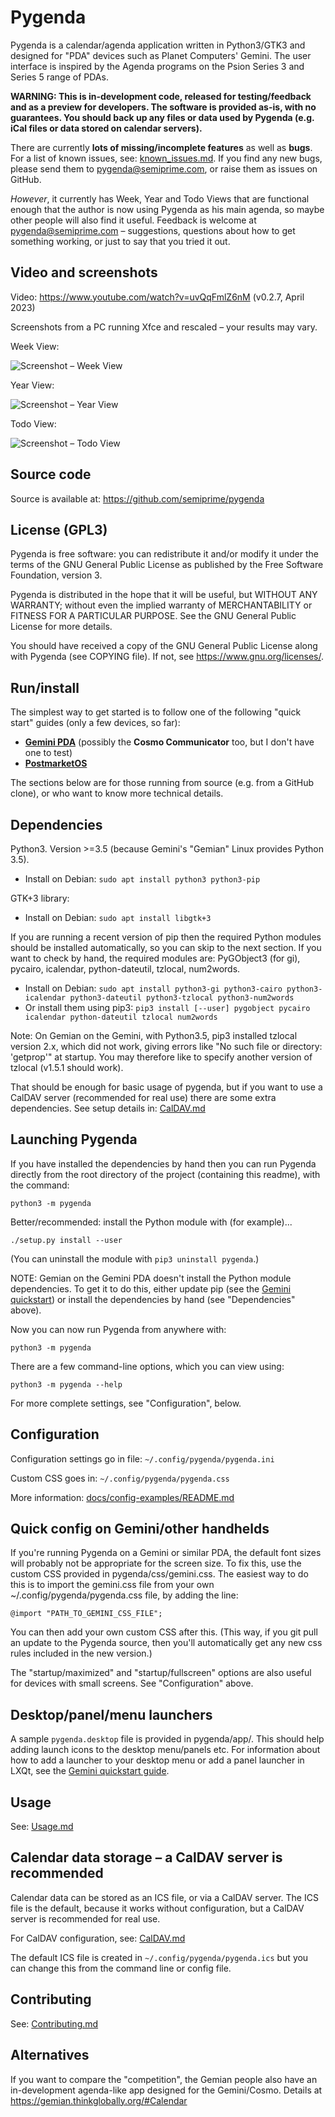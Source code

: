 Pygenda
=======
Pygenda is a calendar/agenda application written in Python3/GTK3 and
designed for "PDA" devices such as Planet Computers' Gemini. The user
interface is inspired by the Agenda programs on the Psion Series 3 and
Series 5 range of PDAs.

**WARNING: This is in-development code, released for testing/feedback and
as a preview for developers. The software is provided as-is, with no
guarantees. You should back up any files or data used by Pygenda (e.g. iCal
files or data stored on calendar servers).**

There are currently **lots of missing/incomplete features** as well as
**bugs**. For a list of known issues, see: [known_issues.md](docs/known_issues.md).
If you find any new bugs, please send them to pygenda@semiprime.com,
or raise them as issues on GitHub.

*However*, it currently has Week, Year and Todo Views that are functional
enough that the author is now using Pygenda as his main agenda, so
maybe other people will also find it useful. Feedback is welcome at
pygenda@semiprime.com – suggestions, questions about how to get something
working, or just to say that you tried it out.

Video and screenshots
---------------------
Video: https://www.youtube.com/watch?v=uvQqFmlZ6nM (v0.2.7, April 2023)

Screenshots from a PC running Xfce and rescaled – your results may vary.

Week View:

![Screenshot – Week View](docs/screenshots/week_view.png?raw=true)

Year View:

![Screenshot – Year View](docs/screenshots/year_view.png?raw=true)

Todo View:

![Screenshot – Todo View](docs/screenshots/todo_view.png?raw=true)

Source code
-----------
Source is available at: https://github.com/semiprime/pygenda

License (GPL3)
--------------
Pygenda is free software: you can redistribute it and/or modify it
under the terms of the GNU General Public License as published by the
Free Software Foundation, version 3.

Pygenda is distributed in the hope that it will be useful, but WITHOUT
ANY WARRANTY; without even the implied warranty of MERCHANTABILITY or
FITNESS FOR A PARTICULAR PURPOSE. See the GNU General Public License
for more details.

You should have received a copy of the GNU General Public License along
with Pygenda (see COPYING file). If not, see <https://www.gnu.org/licenses/>.

Run/install
-----------
The simplest way to get started is to follow one of the following "quick start"
guides (only a few devices, so far):

* [**Gemini PDA**](docs/quickstart-geminipda.md) (possibly the **Cosmo Communicator** too, but I don't have one to test)
* [**PostmarketOS**](docs/quickstart-postmarketOS.md)

The sections below are for those running from source (e.g. from a
GitHub clone), or who want to know more technical details.

Dependencies
------------
Python3. Version >=3.5 (because Gemini's "Gemian" Linux provides Python 3.5).

* Install on Debian: `sudo apt install python3 python3-pip`

GTK+3 library:

* Install on Debian: `sudo apt install libgtk+3`

If you are running a recent version of pip then the required Python
modules should be installed automatically, so you can skip to the next
section. If you want to check by hand, the required modules are:
PyGObject3 (for gi), pycairo, icalendar, python-dateutil, tzlocal, num2words.

* Install on Debian: `sudo apt install python3-gi python3-cairo python3-icalendar python3-dateutil python3-tzlocal python3-num2words`
* Or install them using pip3: `pip3 install [--user] pygobject pycairo icalendar python-dateutil tzlocal num2words`

Note: On Gemian on the Gemini, with Python3.5, pip3 installed tzlocal
version 2.x, which did not work, giving errors like "No such file or
directory: 'getprop'" at startup. You may therefore like to specify
another version of tzlocal (v1.5.1 should work).

That should be enough for basic usage of pygenda, but if you want to
use a CalDAV server (recommended for real use) there are some extra
dependencies. See setup details in: [CalDAV.md](docs/CalDAV.md)

Launching Pygenda
-----------------
If you have installed the dependencies by hand then you can run
Pygenda directly from the root directory of the project (containing
this readme), with the command:

	python3 -m pygenda

Better/recommended: install the Python module with (for example)...

	./setup.py install --user

(You can uninstall the module with `pip3 uninstall pygenda`.)

NOTE: Gemian on the Gemini PDA doesn't install the Python module
dependencies. To get it to do this, either update pip (see the
[Gemini quickstart](docs/quickstart-geminipda.md)) or install
the dependencies by hand (see "Dependencies" above).

Now you can now run Pygenda from anywhere with:

	python3 -m pygenda

There are a few command-line options, which you can view using:

	python3 -m pygenda --help

For more complete settings, see "Configuration", below.

Configuration
-------------
Configuration settings go in file: `~/.config/pygenda/pygenda.ini`

Custom CSS goes in: `~/.config/pygenda/pygenda.css`

More information: [docs/config-examples/README.md](docs/config-examples/README.md)

Quick config on Gemini/other handhelds
--------------------------------------
If you're running Pygenda on a Gemini or similar PDA, the default font
sizes will probably not be appropriate for the screen size. To fix
this, use the custom CSS provided in pygenda/css/gemini.css.
The easiest way to do this is to import the gemini.css file from your
own ~/.config/pygenda/pygenda.css file, by adding the line:

	@import "PATH_TO_GEMINI_CSS_FILE";

You can then add your own custom CSS after this. (This way, if you
git pull an update to the Pygenda source, then you'll automatically
get any new css rules included in the new version.)

The "startup/maximized" and "startup/fullscreen" options are also
useful for devices with small screens. See "Configuration" above.

Desktop/panel/menu launchers
----------------------------
A sample `pygenda.desktop` file is provided in pygenda/app/.
This should help adding launch icons to the desktop menu/panels etc.
For information about how to add a launcher to your desktop menu
or add a panel launcher in LXQt, see the [Gemini quickstart guide](docs/quickstart-geminipda.md).

Usage
-----
See: [Usage.md](docs/Usage.md)

Calendar data storage – a CalDAV server is recommended
------------------------------------------------------
Calendar data can be stored as an ICS file, or via a CalDAV server.
The ICS file is the default, because it works without configuration,
but a CalDAV server is recommended for real use.

For CalDAV configuration, see: [CalDAV.md](docs/CalDAV.md)

The default ICS file is created in `~/.config/pygenda/pygenda.ics`
but you can change this from the command line or config file.

Contributing
------------
See: [Contributing.md](docs/Contributing.md)

Alternatives
------------
If you want to compare the "competition", the Gemian people also have
an in-development agenda-like app designed for the Gemini/Cosmo.
Details at https://gemian.thinkglobally.org/#Calendar

